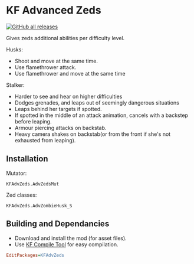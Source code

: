 # KF Advanced Zeds

[![GitHub all releases](https://img.shields.io/github/downloads/theengineertcr/KFAdvZeds/total)](https://github.com/theengineertcr/KFAdvZeds/releases)

Gives zeds additional abilities per difficulty level.

Husks:

- Shoot and move at the same time.
- Use flamethrower attack.
- Use flamethrower and move at the same time

Stalker:

- Harder to see and hear on higher difficulties
- Dodges grenades, and leaps out of seemingly dangerous situations
- Leaps behind her targets if spotted.
- If spotted in the middle of an attack animation, cancels with a backstep before leaping.
- Armour piercing attacks on backstab.
- Heavy camera shakes on backstab(or from the front if she's not exhausted from leaping).
  
## Installation

Mutator:

```unrealscript
KFAdvZeds.AdvZedsMut
```

Zed classes:

```unrealscript
KFAdvZeds.AdvZombieHusk_S
```

## Building and Dependancies

- Download and install the mod (for asset files).
- Use [KF Compile Tool](https://github.com/InsultingPros/KFCompileTool) for easy compilation.

```ini
EditPackages=KFAdvZeds
```
